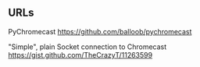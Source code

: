 ## URLs ##

PyChromecast
 https://github.com/balloob/pychromecast
 

"Simple", plain Socket connection to Chromecast
 https://gist.github.com/TheCrazyT/11263599